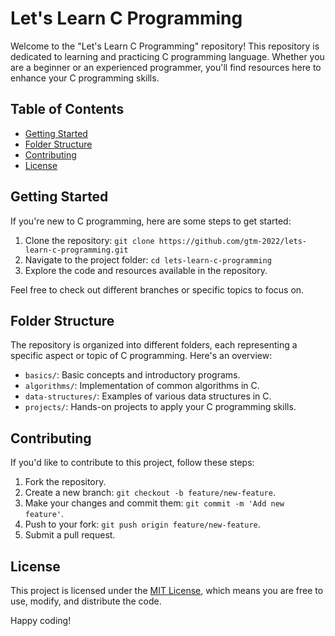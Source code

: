 # Let's Learn C Programming

Welcome to the "Let's Learn C Programming" repository! This repository is dedicated to learning and practicing C programming language. Whether you are a beginner or an experienced programmer, you'll find resources here to enhance your C programming skills.

## Table of Contents

- [Getting Started](#getting-started)
- [Folder Structure](#folder-structure)
- [Contributing](#contributing)
- [License](#license)

## Getting Started

If you're new to C programming, here are some steps to get started:

1. Clone the repository: `git clone https://github.com/gtm-2022/lets-learn-c-programming.git`
2. Navigate to the project folder: `cd lets-learn-c-programming`
3. Explore the code and resources available in the repository.

Feel free to check out different branches or specific topics to focus on.

## Folder Structure

The repository is organized into different folders, each representing a specific aspect or topic of C programming. Here's an overview:

- `basics/`: Basic concepts and introductory programs.
- `algorithms/`: Implementation of common algorithms in C.
- `data-structures/`: Examples of various data structures in C.
- `projects/`: Hands-on projects to apply your C programming skills.

## Contributing

If you'd like to contribute to this project, follow these steps:

1. Fork the repository.
2. Create a new branch: `git checkout -b feature/new-feature`.
3. Make your changes and commit them: `git commit -m 'Add new feature'`.
4. Push to your fork: `git push origin feature/new-feature`.
5. Submit a pull request.


## License

This project is licensed under the [MIT License](LICENSE), which means you are free to use, modify, and distribute the code.

Happy coding!
